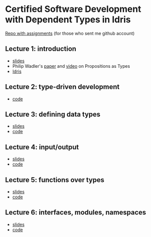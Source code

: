 # Certified Software Development with Dependent Types in Idris

[Repo with assignments](https://github.com/mmcs-sfedu-courses/csd-utwente-assignments) (for those who sent me github account)

## Lecture 1: introduction

* [slides](https://github.com/bravit/csd-utwente/blob/master/lect01.pdf)
* Philip Wadler's [paper](http://homepages.inf.ed.ac.uk/wadler/papers/propositions-as-types/propositions-as-types.pdf) and [video](https://www.youtube.com/watch?v=IOiZatlZtGU) on Propositions as Types
* [Idris](http://www.idris-lang.org/download/)

## Lecture 2: type-driven development

* [code](https://github.com/bravit/csd-utwente/blob/master/lect02/)

## Lecture 3: defining data types
* [slides](lect03.pdf)
* [code](lect03/)

## Lecture 4: input/output
* [slides](lect04.pdf)
* [code](lect04/)

## Lecture 5: functions over types
* [slides](lect05.pdf)
* [code](lect05/)

## Lecture 6: interfaces, modules, namespaces
* [slides](lect06.pdf)
* [code](lect06/)
